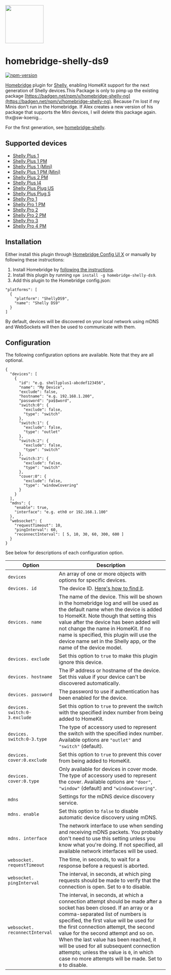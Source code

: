 <a href="https://github.com/cubi1337/homebridge-shelly-ng"><img src="homebridge-shelly-ng.png" height="120"></a>

# homebridge-shelly-ds9
[![npm-version](https://badgen.net/npm/v/homebridge-shelly-ds9)](https://www.npmjs.com/package/homebridge-shelly-ds9)

[Homebridge](https://homebridge.io) plugin for [Shelly](https://shelly.cloud),
enabling HomeKit support for the next generation of Shelly devices.This Package is only to pimp up the existing package [https://badgen.net/npm/v/homebridge-shelly-ng](https://badgen.net/npm/v/homebridge-shelly-ng). Because I'm lost if my Minis don't run in the Homebridge. If Alex creates a new version of his package that supports the Mini devices, I will delete this package again. thx@sw-koenig...

For the first generation, see [homebridge-shelly](https://github.com/alexryd/homebridge-shelly).

## Supported devices

* [Shelly Plus 1](https://shelly.cloud/shelly-plus-1/)
* [Shelly Plus 1 PM](https://shelly.cloud/shelly-plus-1pm/)
* [Shelly Plus 1 (Mini)](https://shelly-api-docs.shelly.cloud/gen2/Devices/ShellyPlus1)
* [Shelly Plus 1 PM (Mini)](https://shelly-api-docs.shelly.cloud/gen2/Devices/ShellyPlus1PM)
* [Shelly Plus 2 PM](https://shelly.cloud/shelly-plus-2pm/)
* [Shelly Plus I4](https://shelly.cloud/shelly-plus-i4/)
* [Shelly Plus Plug US](https://shelly.cloud/shelly-plus-plug-us/)
* [Shelly Plus Plug S](https://www.shelly.com/de/products/shop/shelly-plus-plug-s-1/)
* [Shelly Pro 1](https://shelly.cloud/shelly-pro-smart-home-automation-solution/)
* [Shelly Pro 1 PM](https://shelly.cloud/shelly-pro-smart-home-automation-solution/)
* [Shelly Pro 2](https://shelly.cloud/shelly-pro-smart-home-automation-solution/)
* [Shelly Pro 2 PM](https://shelly.cloud/shelly-pro-smart-home-automation-solution/)
* [Shelly Pro 3](https://shelly.cloud/shelly-pro-smart-home-automation-solution/)
* [Shelly Pro 4 PM](https://shelly.cloud/shelly-pro-smart-home-automation-solution/)

## Installation

Either install this plugin through [Homebridge Config UI X](https://github.com/oznu/homebridge-config-ui-x)
or manually by following these instructions:

1. Install Homebridge by [following the instructions](https://github.com/homebridge/homebridge/wiki).
2. Install this plugin by running `npm install -g homebridge-shelly-ds9`.
3. Add this plugin to the Homebridge config.json:
  ```
  "platforms": [
    {
      "platform": "ShellyDS9",
      "name": "Shelly DS9"
    }
  ]
  ```

By default, devices will be discovered on your local network using mDNS and
WebSockets will then be used to communicate with them.

## Configuration

The following configuration options are available. Note that they are all optional.

```
{
  "devices": [
    {
      "id": "e.g. shellyplus1-abcdef123456",
      "name": "My Device",
      "exclude": false,
      "hostname": "e.g. 192.168.1.200",
      "password": "pa$$word",
      "switch:0": {
        "exclude": false,
        "type": "switch"
      },
      "switch:1": {
        "exclude": false,
        "type": "outlet"
      },
      "switch:2": {
        "exclude": false,
        "type": "switch"
      },
      "switch:3": {
        "exclude": false,
        "type": "switch"
      },
      "cover:0": {
        "exclude": false,
        "type": "windowCovering"
      }
    }
  ],
  "mdns": {
    "enable": true,
    "interface": "e.g. eth0 or 192.168.1.100"
  },
  "websocket": {
    "requestTimeout": 10,
    "pingInterval": 60,
    "reconnectInterval": [ 5, 10, 30, 60, 300, 600 ]
  }
}
```

See below for descriptions of each configuration option.

| Option                          | Description |
| ---                             | ---         |
| `devices`                       | An array of one or more objects with options for specific devices. |
| `devices. id`                   | The device ID. [Here's how to find it](https://github.com/alexryd/homebridge-shelly-ng/wiki/Finding-a-device-ID). |
| `devices. name`                 | The name of the device. This will be shown in the homebridge log and will be used as the default name when the device is added to HomeKit. Note though that setting this value after the device has been added will not change the name in HomeKit. If no name is specified, this plugin will use the device name set in the Shelly app, or the name of the device model. |
| `devices. exclude`              | Set this option to `true` to make this plugin ignore this device. |
| `devices. hostname`             | The IP address or hostname of the device. Set this value if your device can't be discovered automatically. |
| `devices. password`             | The password to use if authentication has been enabled for the device. |
| `devices. switch:0-3.exclude`   | Set this option to `true` to prevent the switch with the specified index number from being added to HomeKit. |
| `devices. switch:0-3.type`      | The type of accessory used to represent the switch with the specified index number. Available options are `"outlet"` and `"switch"` (default).
| `devices. cover:0.exclude`      | Set this option to `true` to prevent this cover from being added to HomeKit. |
| `devices. cover:0.type`         | Only available for devices in cover mode. The type of accessory used to represent the cover. Available options are `"door"`, `"window"` (default) and `"windowCovering"`.
| `mdns`                          | Settings for the mDNS device discovery service. |
| `mdns. enable`                  | Set this option to `false` to disable automatic device discovery using mDNS. |
| `mdns. interface`               | The network interface to use when sending and receiving mDNS packets. You probably don't need to use this setting unless you know what you're doing. If not specified, all available network interfaces will be used. |
| `websocket. requestTimeout`     | The time, in seconds, to wait for a response before a request is aborted. |
| `websocket. pingInterval`       | The interval, in seconds, at which ping requests should be made to verify that the connection is open. Set to `0` to disable. |
| `websocket. reconnectInterval`  | The interval, in seconds, at which a connection attempt should be made after a socket has been closed. If an array or a comma-separated list of numbers is specified, the first value will be used for the first connection attempt, the second value for the second attempt and so on. When the last value has been reached, it will be used for all subsequent connection attempts; unless the value is `0`, in which case no more attempts will be made. Set to `0` to disable. |
